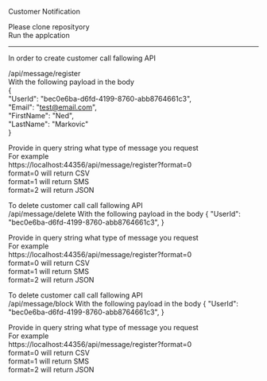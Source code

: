 Customer Notification

Please clone reposityory <br/>
Run the applcation
<br/>
<hr>

In order to create customer call fallowing API <br/>

/api/message/register <br/>
With the following payload in the body <br/>
{ <br/>
  "UserId": "bec0e6ba-d6fd-4199-8760-abb8764661c3", <br/>
  "Email": "test@email.com", <br/>
  "FirstName": "Ned", <br/>
  "LastName": "Markovic" <br/>
} <br/>

Provide in query string what type of message you request<br/>
For example <br/>
https://localhost:44356/api/message/register?format=0  <br/>
format=0 will return CSV <br/>
format=1 will return SMS <br/>
format=2 will return JSON <br/>



To delete customer call call fallowing API <br/>
/api/message/delete
With the following payload in the body
{
"UserId": "bec0e6ba-d6fd-4199-8760-abb8764661c3",
}

Provide in query string what type of message you request<br/>
For example<br/>
https://localhost:44356/api/message/register?format=0<br/>
format=0 will return CSV <br/>
format=1 will return SMS <br/>
format=2 will return JSON <br/>

To delete customer call call fallowing API <br/>
/api/message/block
With the following payload in the body
{
"UserId": "bec0e6ba-d6fd-4199-8760-abb8764661c3",
}

Provide in query string what type of message you request<br/>
For example<br/>
https://localhost:44356/api/message/register?format=0<br/>
format=0 will return CSV <br/>
format=1 will return SMS <br/>
format=2 will return JSON <br/>
